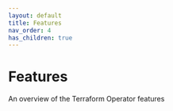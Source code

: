 ```yaml
---
layout: default
title: Features
nav_order: 4
has_children: true
---
```


# Features
An overview of the Terraform Operator features